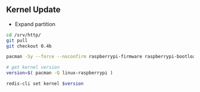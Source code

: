 Kernel Update
---

- Expand partition
```sh
cd /srv/http/
git pull
git checkout 0.4b

pacman -Sy --force --noconfirm raspberrypi-firmware raspberrypi-bootloader linux-raspberrypi linux-firmware

# get kernel version
version=$( pacman -Q linux-raspberrypi )

redis-cli set kernel $version
```
